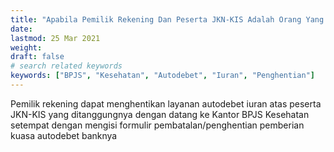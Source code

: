 ```yaml
---
title: "Apabila Pemilik Rekening Dan Peserta JKN-KIS Adalah Orang Yang Berbeda dan Pemilik Rekening Ingin Menghentikan Memberikan Kuasa Pendebetan Rekeningnya Untuk Peserta JKN-KIS Tersebut, Langkah Apa Yang Harus Dilakukan?"
date: 
lastmod: 25 Mar 2021
weight: 
draft: false
# search related keywords
keywords: ["BPJS", "Kesehatan", "Autodebet", "Iuran", "Penghentian"]
---
```


Pemilik rekening dapat menghentikan layanan autodebet iuran atas peserta JKN-KIS yang ditanggungnya dengan datang ke Kantor BPJS Kesehatan setempat dengan mengisi formulir pembatalan/penghentian pemberian kuasa autodebet banknya

